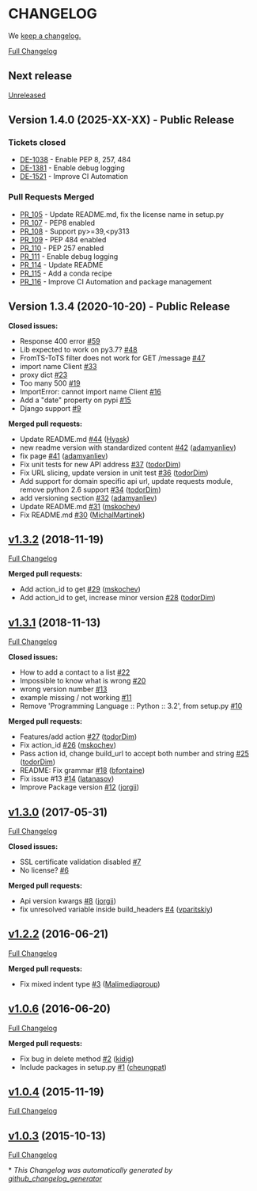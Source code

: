 # CHANGELOG

We [keep a changelog.](http://keepachangelog.com/)

[Full Changelog](https://github.com/mailjet/mailjet-apiv3-python/compare/v1.3.2...HEAD)

## Next release

[Unreleased](https://github.com/mailjet/mailjet-apiv3-python/tree/HEAD)

## Version 1.4.0 (2025-XX-XX) - Public Release

### Tickets closed

- [DE-1038](https://mailgun.atlassian.net/browse/DE-1038) - Enable PEP 8, 257, 484
- [DE-1381](https://mailgun.atlassian.net/browse/DE-1381) - Enable debug logging
- [DE-1521](https://mailgun.atlassian.net/browse/DE-1521) - Improve CI Automation

### Pull Requests Merged

- [PR_105](https://github.com/mailjet/mailjet-apiv3-python/pull/105) - Update README.md, fix the license name in setup.py
- [PR_107](https://github.com/mailjet/mailjet-apiv3-python/pull/107) - PEP8 enabled
- [PR_108](https://github.com/mailjet/mailjet-apiv3-python/pull/108) - Support py>=39,\<py313
- [PR_109](https://github.com/mailjet/mailjet-apiv3-python/pull/109) - PEP 484 enabled
- [PR_110](https://github.com/mailjet/mailjet-apiv3-python/pull/110) - PEP 257 enabled
- [PR_111](https://github.com/mailjet/mailjet-apiv3-python/pull/111) - Enable debug logging
- [PR_114](https://github.com/mailjet/mailjet-apiv3-python/pull/114) - Update README
- [PR_115](https://github.com/mailjet/mailjet-apiv3-python/pull/115) - Add a conda recipe
- [PR_116](https://github.com/mailjet/mailjet-apiv3-python/pull/116) - Improve CI Automation and package management

## Version 1.3.4 (2020-10-20) - Public Release

**Closed issues:**

- Response 400 error [#59](https://github.com/mailjet/mailjet-apiv3-python/issues/59)
- Lib expected to work on py3.7? [#48](https://github.com/mailjet/mailjet-apiv3-python/issues/48)
- FromTS-ToTS filter does not work for GET /message [#47](https://github.com/mailjet/mailjet-apiv3-python/issues/47)
- import name Client [#33](https://github.com/mailjet/mailjet-apiv3-python/issues/33)
- proxy dict [#23](https://github.com/mailjet/mailjet-apiv3-python/issues/23)
- Too many 500 [#19](https://github.com/mailjet/mailjet-apiv3-python/issues/19)
- ImportError: cannot import name Client [#16](https://github.com/mailjet/mailjet-apiv3-python/issues/16)
- Add a "date" property on pypi [#15](https://github.com/mailjet/mailjet-apiv3-python/issues/15)
- Django support [#9](https://github.com/mailjet/mailjet-apiv3-python/issues/9)

**Merged pull requests:**

- Update README.md [#44](https://github.com/mailjet/mailjet-apiv3-python/pull/44) ([Hyask](https://github.com/Hyask))
- new readme version with standardized content [#42](https://github.com/mailjet/mailjet-apiv3-python/pull/42) ([adamyanliev](https://github.com/adamyanliev))
- fix page [#41](https://github.com/mailjet/mailjet-apiv3-python/pull/41) ([adamyanliev](https://github.com/adamyanliev))
- Fix unit tests for new API address [#37](https://github.com/mailjet/mailjet-apiv3-python/pull/37) ([todorDim](https://github.com/todorDim))
- Fix URL slicing, update version in unit test [#36](https://github.com/mailjet/mailjet-apiv3-python/pull/36) ([todorDim](https://github.com/todorDim))
- Add support for domain specific api url, update requests module, remove python 2.6 support [#34](https://github.com/mailjet/mailjet-apiv3-python/pull/34) ([todorDim](https://github.com/todorDim))
- add versioning section [#32](https://github.com/mailjet/mailjet-apiv3-python/pull/32) ([adamyanliev](https://github.com/adamyanliev))
- Update README.md [#31](https://github.com/mailjet/mailjet-apiv3-python/pull/31) ([mskochev](https://github.com/mskochev))
- Fix README.md [#30](https://github.com/mailjet/mailjet-apiv3-python/pull/30) ([MichalMartinek](https://github.com/MichalMartinek))

## [v1.3.2](https://github.com/mailjet/mailjet-apiv3-python/tree/v1.3.2) (2018-11-19)

[Full Changelog](https://github.com/mailjet/mailjet-apiv3-python/compare/v1.3.1...v1.3.2)

**Merged pull requests:**

- Add action_id to get [#29](https://github.com/mailjet/mailjet-apiv3-python/pull/29) ([mskochev](https://github.com/mskochev))
- Add action_id to get, increase minor version [#28](https://github.com/mailjet/mailjet-apiv3-python/pull/28) ([todorDim](https://github.com/todorDim))

## [v1.3.1](https://github.com/mailjet/mailjet-apiv3-python/tree/v1.3.1) (2018-11-13)

[Full Changelog](https://github.com/mailjet/mailjet-apiv3-python/compare/v1.3.0...v1.3.1)

**Closed issues:**

- How to add a contact to a list [#22](https://github.com/mailjet/mailjet-apiv3-python/issues/22)
- Impossible to know what is wrong [#20](https://github.com/mailjet/mailjet-apiv3-python/issues/20)
- wrong version number [#13](https://github.com/mailjet/mailjet-apiv3-python/issues/13)
- example missing / not working [#11](https://github.com/mailjet/mailjet-apiv3-python/issues/11)
- Remove 'Programming Language :: Python :: 3.2', from setup.py [#10](https://github.com/mailjet/mailjet-apiv3-python/issues/10)

**Merged pull requests:**

- Features/add action [#27](https://github.com/mailjet/mailjet-apiv3-python/pull/27) ([todorDim](https://github.com/todorDim))
- Fix action_id [#26](https://github.com/mailjet/mailjet-apiv3-python/pull/26) ([mskochev](https://github.com/mskochev))
- Pass action id, change build_url to accept both number and string [#25](https://github.com/mailjet/mailjet-apiv3-python/pull/25) ([todorDim](https://github.com/todorDim))
- README: Fix grammar [#18](https://github.com/mailjet/mailjet-apiv3-python/pull/18) ([bfontaine](https://github.com/bfontaine))
- Fix issue #13 [#14](https://github.com/mailjet/mailjet-apiv3-python/pull/14) ([latanasov](https://github.com/latanasov))
- Improve Package version [#12](https://github.com/mailjet/mailjet-apiv3-python/pull/12) ([jorgii](https://github.com/jorgii))

## [v1.3.0](https://github.com/mailjet/mailjet-apiv3-python/tree/v1.3.0) (2017-05-31)

[Full Changelog](https://github.com/mailjet/mailjet-apiv3-python/compare/v1.2.2...v1.3.0)

**Closed issues:**

- SSL certificate validation disabled [#7](https://github.com/mailjet/mailjet-apiv3-python/issues/7)
- No license? [#6](https://github.com/mailjet/mailjet-apiv3-python/issues/6)

**Merged pull requests:**

- Api version kwargs [#8](https://github.com/mailjet/mailjet-apiv3-python/pull/8) ([jorgii](https://github.com/jorgii))
- fix unresolved variable inside build_headers [#4](https://github.com/mailjet/mailjet-apiv3-python/pull/4) ([vparitskiy](https://github.com/vparitskiy))

## [v1.2.2](https://github.com/mailjet/mailjet-apiv3-python/tree/v1.2.2) (2016-06-21)

[Full Changelog](https://github.com/mailjet/mailjet-apiv3-python/compare/v1.0.6...v1.2.2)

**Merged pull requests:**

- Fix mixed indent type [#3](https://github.com/mailjet/mailjet-apiv3-python/pull/3) ([Malimediagroup](https://github.com/Malimediagroup))

## [v1.0.6](https://github.com/mailjet/mailjet-apiv3-python/tree/v1.0.6) (2016-06-20)

[Full Changelog](https://github.com/mailjet/mailjet-apiv3-python/compare/v1.0.4...v1.0.6)

**Merged pull requests:**

- Fix bug in delete method [#2](https://github.com/mailjet/mailjet-apiv3-python/pull/2) ([kidig](https://github.com/kidig))
- Include packages in setup.py [#1](https://github.com/mailjet/mailjet-apiv3-python/pull/1) ([cheungpat](https://github.com/cheungpat))

## [v1.0.4](https://github.com/mailjet/mailjet-apiv3-python/tree/v1.0.4) (2015-11-19)

[Full Changelog](https://github.com/mailjet/mailjet-apiv3-python/compare/v1.0.3...v1.0.4)

## [v1.0.3](https://github.com/mailjet/mailjet-apiv3-python/tree/v1.0.3) (2015-10-13)

[Full Changelog](https://github.com/mailjet/mailjet-apiv3-python/compare/19cf9a00a948e84de4842b51b0336e978f7a849f...v1.0.3)

\* *This Changelog was automatically generated by [github_changelog_generator](https://github.com/github-changelog-generator/github-changelog-generator)*
